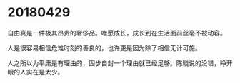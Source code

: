 # 20180429

自由真是一件极其昂贵的奢侈品。唯愿成长，成长到在生活面前丝毫不被动容。

人是很容易相信危难时刻的善良的，也许更是因为除了相信无计可施。

人之所以为平庸是有理由的，固步自封一个理由就已经足够。陈晓说的没错，睁开眼的人实在是太少。
